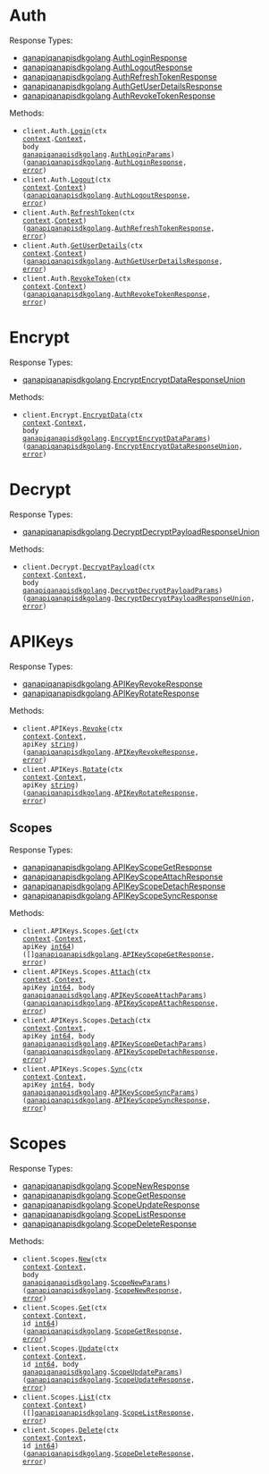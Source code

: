 # Auth

Response Types:

- <a href="https://pkg.go.dev/github.com/qanapi/qanapi-sdk-golang">qanapiqanapisdkgolang</a>.<a href="https://pkg.go.dev/github.com/qanapi/qanapi-sdk-golang#AuthLoginResponse">AuthLoginResponse</a>
- <a href="https://pkg.go.dev/github.com/qanapi/qanapi-sdk-golang">qanapiqanapisdkgolang</a>.<a href="https://pkg.go.dev/github.com/qanapi/qanapi-sdk-golang#AuthLogoutResponse">AuthLogoutResponse</a>
- <a href="https://pkg.go.dev/github.com/qanapi/qanapi-sdk-golang">qanapiqanapisdkgolang</a>.<a href="https://pkg.go.dev/github.com/qanapi/qanapi-sdk-golang#AuthRefreshTokenResponse">AuthRefreshTokenResponse</a>
- <a href="https://pkg.go.dev/github.com/qanapi/qanapi-sdk-golang">qanapiqanapisdkgolang</a>.<a href="https://pkg.go.dev/github.com/qanapi/qanapi-sdk-golang#AuthGetUserDetailsResponse">AuthGetUserDetailsResponse</a>
- <a href="https://pkg.go.dev/github.com/qanapi/qanapi-sdk-golang">qanapiqanapisdkgolang</a>.<a href="https://pkg.go.dev/github.com/qanapi/qanapi-sdk-golang#AuthRevokeTokenResponse">AuthRevokeTokenResponse</a>

Methods:

- <code title="post /auth/login">client.Auth.<a href="https://pkg.go.dev/github.com/qanapi/qanapi-sdk-golang#AuthService.Login">Login</a>(ctx <a href="https://pkg.go.dev/context">context</a>.<a href="https://pkg.go.dev/context#Context">Context</a>, body <a href="https://pkg.go.dev/github.com/qanapi/qanapi-sdk-golang">qanapiqanapisdkgolang</a>.<a href="https://pkg.go.dev/github.com/qanapi/qanapi-sdk-golang#AuthLoginParams">AuthLoginParams</a>) (<a href="https://pkg.go.dev/github.com/qanapi/qanapi-sdk-golang">qanapiqanapisdkgolang</a>.<a href="https://pkg.go.dev/github.com/qanapi/qanapi-sdk-golang#AuthLoginResponse">AuthLoginResponse</a>, <a href="https://pkg.go.dev/builtin#error">error</a>)</code>
- <code title="post /auth/logout">client.Auth.<a href="https://pkg.go.dev/github.com/qanapi/qanapi-sdk-golang#AuthService.Logout">Logout</a>(ctx <a href="https://pkg.go.dev/context">context</a>.<a href="https://pkg.go.dev/context#Context">Context</a>) (<a href="https://pkg.go.dev/github.com/qanapi/qanapi-sdk-golang">qanapiqanapisdkgolang</a>.<a href="https://pkg.go.dev/github.com/qanapi/qanapi-sdk-golang#AuthLogoutResponse">AuthLogoutResponse</a>, <a href="https://pkg.go.dev/builtin#error">error</a>)</code>
- <code title="post /auth/refresh">client.Auth.<a href="https://pkg.go.dev/github.com/qanapi/qanapi-sdk-golang#AuthService.RefreshToken">RefreshToken</a>(ctx <a href="https://pkg.go.dev/context">context</a>.<a href="https://pkg.go.dev/context#Context">Context</a>) (<a href="https://pkg.go.dev/github.com/qanapi/qanapi-sdk-golang">qanapiqanapisdkgolang</a>.<a href="https://pkg.go.dev/github.com/qanapi/qanapi-sdk-golang#AuthRefreshTokenResponse">AuthRefreshTokenResponse</a>, <a href="https://pkg.go.dev/builtin#error">error</a>)</code>
- <code title="get /auth/userdetails">client.Auth.<a href="https://pkg.go.dev/github.com/qanapi/qanapi-sdk-golang#AuthService.GetUserDetails">GetUserDetails</a>(ctx <a href="https://pkg.go.dev/context">context</a>.<a href="https://pkg.go.dev/context#Context">Context</a>) (<a href="https://pkg.go.dev/github.com/qanapi/qanapi-sdk-golang">qanapiqanapisdkgolang</a>.<a href="https://pkg.go.dev/github.com/qanapi/qanapi-sdk-golang#AuthGetUserDetailsResponse">AuthGetUserDetailsResponse</a>, <a href="https://pkg.go.dev/builtin#error">error</a>)</code>
- <code title="post /auth/revoke">client.Auth.<a href="https://pkg.go.dev/github.com/qanapi/qanapi-sdk-golang#AuthService.RevokeToken">RevokeToken</a>(ctx <a href="https://pkg.go.dev/context">context</a>.<a href="https://pkg.go.dev/context#Context">Context</a>) (<a href="https://pkg.go.dev/github.com/qanapi/qanapi-sdk-golang">qanapiqanapisdkgolang</a>.<a href="https://pkg.go.dev/github.com/qanapi/qanapi-sdk-golang#AuthRevokeTokenResponse">AuthRevokeTokenResponse</a>, <a href="https://pkg.go.dev/builtin#error">error</a>)</code>

# Encrypt

Response Types:

- <a href="https://pkg.go.dev/github.com/qanapi/qanapi-sdk-golang">qanapiqanapisdkgolang</a>.<a href="https://pkg.go.dev/github.com/qanapi/qanapi-sdk-golang#EncryptEncryptDataResponseUnion">EncryptEncryptDataResponseUnion</a>

Methods:

- <code title="post /encrypt">client.Encrypt.<a href="https://pkg.go.dev/github.com/qanapi/qanapi-sdk-golang#EncryptService.EncryptData">EncryptData</a>(ctx <a href="https://pkg.go.dev/context">context</a>.<a href="https://pkg.go.dev/context#Context">Context</a>, body <a href="https://pkg.go.dev/github.com/qanapi/qanapi-sdk-golang">qanapiqanapisdkgolang</a>.<a href="https://pkg.go.dev/github.com/qanapi/qanapi-sdk-golang#EncryptEncryptDataParams">EncryptEncryptDataParams</a>) (<a href="https://pkg.go.dev/github.com/qanapi/qanapi-sdk-golang">qanapiqanapisdkgolang</a>.<a href="https://pkg.go.dev/github.com/qanapi/qanapi-sdk-golang#EncryptEncryptDataResponseUnion">EncryptEncryptDataResponseUnion</a>, <a href="https://pkg.go.dev/builtin#error">error</a>)</code>

# Decrypt

Response Types:

- <a href="https://pkg.go.dev/github.com/qanapi/qanapi-sdk-golang">qanapiqanapisdkgolang</a>.<a href="https://pkg.go.dev/github.com/qanapi/qanapi-sdk-golang#DecryptDecryptPayloadResponseUnion">DecryptDecryptPayloadResponseUnion</a>

Methods:

- <code title="post /decrypt">client.Decrypt.<a href="https://pkg.go.dev/github.com/qanapi/qanapi-sdk-golang#DecryptService.DecryptPayload">DecryptPayload</a>(ctx <a href="https://pkg.go.dev/context">context</a>.<a href="https://pkg.go.dev/context#Context">Context</a>, body <a href="https://pkg.go.dev/github.com/qanapi/qanapi-sdk-golang">qanapiqanapisdkgolang</a>.<a href="https://pkg.go.dev/github.com/qanapi/qanapi-sdk-golang#DecryptDecryptPayloadParams">DecryptDecryptPayloadParams</a>) (<a href="https://pkg.go.dev/github.com/qanapi/qanapi-sdk-golang">qanapiqanapisdkgolang</a>.<a href="https://pkg.go.dev/github.com/qanapi/qanapi-sdk-golang#DecryptDecryptPayloadResponseUnion">DecryptDecryptPayloadResponseUnion</a>, <a href="https://pkg.go.dev/builtin#error">error</a>)</code>

# APIKeys

Response Types:

- <a href="https://pkg.go.dev/github.com/qanapi/qanapi-sdk-golang">qanapiqanapisdkgolang</a>.<a href="https://pkg.go.dev/github.com/qanapi/qanapi-sdk-golang#APIKeyRevokeResponse">APIKeyRevokeResponse</a>
- <a href="https://pkg.go.dev/github.com/qanapi/qanapi-sdk-golang">qanapiqanapisdkgolang</a>.<a href="https://pkg.go.dev/github.com/qanapi/qanapi-sdk-golang#APIKeyRotateResponse">APIKeyRotateResponse</a>

Methods:

- <code title="patch /api-keys/{apiKey}/revoke">client.APIKeys.<a href="https://pkg.go.dev/github.com/qanapi/qanapi-sdk-golang#APIKeyService.Revoke">Revoke</a>(ctx <a href="https://pkg.go.dev/context">context</a>.<a href="https://pkg.go.dev/context#Context">Context</a>, apiKey <a href="https://pkg.go.dev/builtin#string">string</a>) (<a href="https://pkg.go.dev/github.com/qanapi/qanapi-sdk-golang">qanapiqanapisdkgolang</a>.<a href="https://pkg.go.dev/github.com/qanapi/qanapi-sdk-golang#APIKeyRevokeResponse">APIKeyRevokeResponse</a>, <a href="https://pkg.go.dev/builtin#error">error</a>)</code>
- <code title="patch /api-keys/{apiKey}/rotate">client.APIKeys.<a href="https://pkg.go.dev/github.com/qanapi/qanapi-sdk-golang#APIKeyService.Rotate">Rotate</a>(ctx <a href="https://pkg.go.dev/context">context</a>.<a href="https://pkg.go.dev/context#Context">Context</a>, apiKey <a href="https://pkg.go.dev/builtin#string">string</a>) (<a href="https://pkg.go.dev/github.com/qanapi/qanapi-sdk-golang">qanapiqanapisdkgolang</a>.<a href="https://pkg.go.dev/github.com/qanapi/qanapi-sdk-golang#APIKeyRotateResponse">APIKeyRotateResponse</a>, <a href="https://pkg.go.dev/builtin#error">error</a>)</code>

## Scopes

Response Types:

- <a href="https://pkg.go.dev/github.com/qanapi/qanapi-sdk-golang">qanapiqanapisdkgolang</a>.<a href="https://pkg.go.dev/github.com/qanapi/qanapi-sdk-golang#APIKeyScopeGetResponse">APIKeyScopeGetResponse</a>
- <a href="https://pkg.go.dev/github.com/qanapi/qanapi-sdk-golang">qanapiqanapisdkgolang</a>.<a href="https://pkg.go.dev/github.com/qanapi/qanapi-sdk-golang#APIKeyScopeAttachResponse">APIKeyScopeAttachResponse</a>
- <a href="https://pkg.go.dev/github.com/qanapi/qanapi-sdk-golang">qanapiqanapisdkgolang</a>.<a href="https://pkg.go.dev/github.com/qanapi/qanapi-sdk-golang#APIKeyScopeDetachResponse">APIKeyScopeDetachResponse</a>
- <a href="https://pkg.go.dev/github.com/qanapi/qanapi-sdk-golang">qanapiqanapisdkgolang</a>.<a href="https://pkg.go.dev/github.com/qanapi/qanapi-sdk-golang#APIKeyScopeSyncResponse">APIKeyScopeSyncResponse</a>

Methods:

- <code title="get /api-keys/{apiKey}/scopes">client.APIKeys.Scopes.<a href="https://pkg.go.dev/github.com/qanapi/qanapi-sdk-golang#APIKeyScopeService.Get">Get</a>(ctx <a href="https://pkg.go.dev/context">context</a>.<a href="https://pkg.go.dev/context#Context">Context</a>, apiKey <a href="https://pkg.go.dev/builtin#int64">int64</a>) ([]<a href="https://pkg.go.dev/github.com/qanapi/qanapi-sdk-golang">qanapiqanapisdkgolang</a>.<a href="https://pkg.go.dev/github.com/qanapi/qanapi-sdk-golang#APIKeyScopeGetResponse">APIKeyScopeGetResponse</a>, <a href="https://pkg.go.dev/builtin#error">error</a>)</code>
- <code title="post /api-keys/{apiKey}/scopes/attach">client.APIKeys.Scopes.<a href="https://pkg.go.dev/github.com/qanapi/qanapi-sdk-golang#APIKeyScopeService.Attach">Attach</a>(ctx <a href="https://pkg.go.dev/context">context</a>.<a href="https://pkg.go.dev/context#Context">Context</a>, apiKey <a href="https://pkg.go.dev/builtin#int64">int64</a>, body <a href="https://pkg.go.dev/github.com/qanapi/qanapi-sdk-golang">qanapiqanapisdkgolang</a>.<a href="https://pkg.go.dev/github.com/qanapi/qanapi-sdk-golang#APIKeyScopeAttachParams">APIKeyScopeAttachParams</a>) (<a href="https://pkg.go.dev/github.com/qanapi/qanapi-sdk-golang">qanapiqanapisdkgolang</a>.<a href="https://pkg.go.dev/github.com/qanapi/qanapi-sdk-golang#APIKeyScopeAttachResponse">APIKeyScopeAttachResponse</a>, <a href="https://pkg.go.dev/builtin#error">error</a>)</code>
- <code title="post /api-keys/{apiKey}/scopes/detach">client.APIKeys.Scopes.<a href="https://pkg.go.dev/github.com/qanapi/qanapi-sdk-golang#APIKeyScopeService.Detach">Detach</a>(ctx <a href="https://pkg.go.dev/context">context</a>.<a href="https://pkg.go.dev/context#Context">Context</a>, apiKey <a href="https://pkg.go.dev/builtin#int64">int64</a>, body <a href="https://pkg.go.dev/github.com/qanapi/qanapi-sdk-golang">qanapiqanapisdkgolang</a>.<a href="https://pkg.go.dev/github.com/qanapi/qanapi-sdk-golang#APIKeyScopeDetachParams">APIKeyScopeDetachParams</a>) (<a href="https://pkg.go.dev/github.com/qanapi/qanapi-sdk-golang">qanapiqanapisdkgolang</a>.<a href="https://pkg.go.dev/github.com/qanapi/qanapi-sdk-golang#APIKeyScopeDetachResponse">APIKeyScopeDetachResponse</a>, <a href="https://pkg.go.dev/builtin#error">error</a>)</code>
- <code title="post /api-keys/{apiKey}/scopes/sync">client.APIKeys.Scopes.<a href="https://pkg.go.dev/github.com/qanapi/qanapi-sdk-golang#APIKeyScopeService.Sync">Sync</a>(ctx <a href="https://pkg.go.dev/context">context</a>.<a href="https://pkg.go.dev/context#Context">Context</a>, apiKey <a href="https://pkg.go.dev/builtin#int64">int64</a>, body <a href="https://pkg.go.dev/github.com/qanapi/qanapi-sdk-golang">qanapiqanapisdkgolang</a>.<a href="https://pkg.go.dev/github.com/qanapi/qanapi-sdk-golang#APIKeyScopeSyncParams">APIKeyScopeSyncParams</a>) (<a href="https://pkg.go.dev/github.com/qanapi/qanapi-sdk-golang">qanapiqanapisdkgolang</a>.<a href="https://pkg.go.dev/github.com/qanapi/qanapi-sdk-golang#APIKeyScopeSyncResponse">APIKeyScopeSyncResponse</a>, <a href="https://pkg.go.dev/builtin#error">error</a>)</code>

# Scopes

Response Types:

- <a href="https://pkg.go.dev/github.com/qanapi/qanapi-sdk-golang">qanapiqanapisdkgolang</a>.<a href="https://pkg.go.dev/github.com/qanapi/qanapi-sdk-golang#ScopeNewResponse">ScopeNewResponse</a>
- <a href="https://pkg.go.dev/github.com/qanapi/qanapi-sdk-golang">qanapiqanapisdkgolang</a>.<a href="https://pkg.go.dev/github.com/qanapi/qanapi-sdk-golang#ScopeGetResponse">ScopeGetResponse</a>
- <a href="https://pkg.go.dev/github.com/qanapi/qanapi-sdk-golang">qanapiqanapisdkgolang</a>.<a href="https://pkg.go.dev/github.com/qanapi/qanapi-sdk-golang#ScopeUpdateResponse">ScopeUpdateResponse</a>
- <a href="https://pkg.go.dev/github.com/qanapi/qanapi-sdk-golang">qanapiqanapisdkgolang</a>.<a href="https://pkg.go.dev/github.com/qanapi/qanapi-sdk-golang#ScopeListResponse">ScopeListResponse</a>
- <a href="https://pkg.go.dev/github.com/qanapi/qanapi-sdk-golang">qanapiqanapisdkgolang</a>.<a href="https://pkg.go.dev/github.com/qanapi/qanapi-sdk-golang#ScopeDeleteResponse">ScopeDeleteResponse</a>

Methods:

- <code title="post /scopes">client.Scopes.<a href="https://pkg.go.dev/github.com/qanapi/qanapi-sdk-golang#ScopeService.New">New</a>(ctx <a href="https://pkg.go.dev/context">context</a>.<a href="https://pkg.go.dev/context#Context">Context</a>, body <a href="https://pkg.go.dev/github.com/qanapi/qanapi-sdk-golang">qanapiqanapisdkgolang</a>.<a href="https://pkg.go.dev/github.com/qanapi/qanapi-sdk-golang#ScopeNewParams">ScopeNewParams</a>) (<a href="https://pkg.go.dev/github.com/qanapi/qanapi-sdk-golang">qanapiqanapisdkgolang</a>.<a href="https://pkg.go.dev/github.com/qanapi/qanapi-sdk-golang#ScopeNewResponse">ScopeNewResponse</a>, <a href="https://pkg.go.dev/builtin#error">error</a>)</code>
- <code title="get /scopes/{id}">client.Scopes.<a href="https://pkg.go.dev/github.com/qanapi/qanapi-sdk-golang#ScopeService.Get">Get</a>(ctx <a href="https://pkg.go.dev/context">context</a>.<a href="https://pkg.go.dev/context#Context">Context</a>, id <a href="https://pkg.go.dev/builtin#int64">int64</a>) (<a href="https://pkg.go.dev/github.com/qanapi/qanapi-sdk-golang">qanapiqanapisdkgolang</a>.<a href="https://pkg.go.dev/github.com/qanapi/qanapi-sdk-golang#ScopeGetResponse">ScopeGetResponse</a>, <a href="https://pkg.go.dev/builtin#error">error</a>)</code>
- <code title="put /scopes/{id}">client.Scopes.<a href="https://pkg.go.dev/github.com/qanapi/qanapi-sdk-golang#ScopeService.Update">Update</a>(ctx <a href="https://pkg.go.dev/context">context</a>.<a href="https://pkg.go.dev/context#Context">Context</a>, id <a href="https://pkg.go.dev/builtin#int64">int64</a>, body <a href="https://pkg.go.dev/github.com/qanapi/qanapi-sdk-golang">qanapiqanapisdkgolang</a>.<a href="https://pkg.go.dev/github.com/qanapi/qanapi-sdk-golang#ScopeUpdateParams">ScopeUpdateParams</a>) (<a href="https://pkg.go.dev/github.com/qanapi/qanapi-sdk-golang">qanapiqanapisdkgolang</a>.<a href="https://pkg.go.dev/github.com/qanapi/qanapi-sdk-golang#ScopeUpdateResponse">ScopeUpdateResponse</a>, <a href="https://pkg.go.dev/builtin#error">error</a>)</code>
- <code title="get /scopes">client.Scopes.<a href="https://pkg.go.dev/github.com/qanapi/qanapi-sdk-golang#ScopeService.List">List</a>(ctx <a href="https://pkg.go.dev/context">context</a>.<a href="https://pkg.go.dev/context#Context">Context</a>) ([]<a href="https://pkg.go.dev/github.com/qanapi/qanapi-sdk-golang">qanapiqanapisdkgolang</a>.<a href="https://pkg.go.dev/github.com/qanapi/qanapi-sdk-golang#ScopeListResponse">ScopeListResponse</a>, <a href="https://pkg.go.dev/builtin#error">error</a>)</code>
- <code title="delete /scopes/{id}">client.Scopes.<a href="https://pkg.go.dev/github.com/qanapi/qanapi-sdk-golang#ScopeService.Delete">Delete</a>(ctx <a href="https://pkg.go.dev/context">context</a>.<a href="https://pkg.go.dev/context#Context">Context</a>, id <a href="https://pkg.go.dev/builtin#int64">int64</a>) (<a href="https://pkg.go.dev/github.com/qanapi/qanapi-sdk-golang">qanapiqanapisdkgolang</a>.<a href="https://pkg.go.dev/github.com/qanapi/qanapi-sdk-golang#ScopeDeleteResponse">ScopeDeleteResponse</a>, <a href="https://pkg.go.dev/builtin#error">error</a>)</code>
